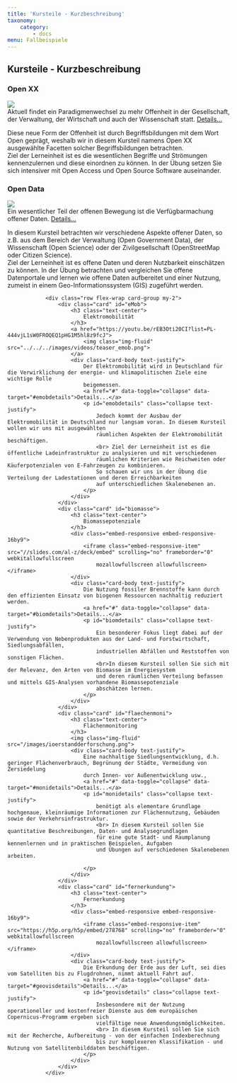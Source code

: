 ```yaml
---
title: 'Kursteile - Kurzbeschreibung'
taxonomy:
    category:
        - docs
menu: Fallbeispiele
---
```


<div class="container">
                <h2 class="mt-3 " id="Kursteile">Kursteile - Kurzbeschreibung</h2>
                <div class="row flex-wrap card-group">
                    <div class="card mx-1" id="openxx">
                        <h3 class="text-center">
                            Open XX
                        </h3>
                        <a href="https://www.youtube.com/watch?v=ptBpbXDczRU">
                            <img class="img-fluid" src="/images/videos/oge_teaser_openxx4.png">
                        </a>
                        <div class="card-body text-justify">
                            Aktuell findet ein Paradigmenwechsel zu mehr Offenheit in der Gesellschaft, der Verwaltung, der Wirtschaft und auch der Wissenschaft
                            statt.
                            <a href="#" data-toggle="collapse" data-target="#openxdetails">Details...</a>
                            <p id="openxdetails" class="collapse text-justify">
                                Diese neue Form der Offenheit ist durch Begriffsbildungen mit dem Wort Open geprägt, weshalb wir in diesem Kursteil namens
                                Open XX ausgewählte Facetten solcher Begriffsbildungen betrachten.
                                <br> Ziel der Lerneinheit ist es die wesentlichen Begriffe und Strömungen kennenzulernen und
                                diese einordnen zu können. In der Übung setzen Sie sich intensiver mit Open Access und Open
                                Source Software auseinander.
                            </p>
                        </div>
                    </div>
                    <div class="card" id="opendata">
                        <h3 class="text-center">
                            Open Data
                        </h3>
                        <a href="https://www.youtube.com/watch?v=PQ-d0F281Uo">
                            <img class="img-fluid" src="/images/videos/oge_teaser_opendata2.png">
                        </a>
                        <div class="card-body text-justify">
                            Ein wesentlicher Teil der offenen Bewegung ist die Verfügbarmachung offener Daten.
                            <a href="#" data-toggle="collapse" data-target="#oddetails">Details...</a>
                            <p id="oddetails" class="collapse text-justify">
                                In diesem Kursteil betrachten wir verschiedene Aspekte offener Daten, so z.B. aus dem Bereich der Verwaltung (Open Government
                                Data), der Wissenschaft (Open Science) oder der Zivilgesellschaft (OpenStreetMap oder Citizen
                                Science).
                                <br> Ziel der Lerneinheit ist es offene Daten und deren Nutzbarkeit einschätzen zu können. In
                                der Übung betrachten und vergleichen Sie offene Datenportale und lernen wie offene Daten
                                aufbereitet und einer Nutzung, zumeist in einem Geo-Informationssystem (GIS) zugeführt werden.
                            </p>
                        </div>
                    </div>
                </div>


                <div class="row flex-wrap card-group my-2">
                    <div class="card" id="eMob">
                        <h3 class="text-center">
                            Elektromobilität
                        </h3>
                        <a href="https://youtu.be/rEB3Oti20CI?list=PL-444vjL1sW0FROQEQ1pHG1M5hl8z9fcJ">
                            <img class="img-fluid" src="../../../images/videos/teaser_emob.png">
                        </a>
                        <div class="card-body text-justify">
                            Der Elektromobilität wird in Deutschland für die Verwirklichung der energie- und klimapolitischen Ziele eine wichtige Rolle
                            beigemessen.
                            <a href="#" data-toggle="collapse" data-target="#emobdetails">Details...</a>
                            <p id="emobdetails" class="collapse text-justify">
                                Jedoch kommt der Ausbau der Elektromobilität in Deutschland nur langsam voran. In diesem Kursteil wollen wir uns mit ausgewählten
                                räumlichen Aspekten der Elektromobilität beschäftigen.
                                <br> Ziel der Lerneinheit ist es die öffentliche Ladeinfrastruktur zu analysieren und mit verschiedenen
                                räumlichen Kriterien wie Reichweiten oder Käuferpotenzialen von E-Fahrzeugen zu kombinieren.
                                So schauen wir uns in der Übung die Verteilung der Ladestationen und deren Erreichbarkeiten
                                auf unterschiedlichen Skalenebenen an.
                            </p>
                        </div>
                    </div>
                    <div class="card" id="biomasse">
                        <h3 class="text-center">
                            Biomassepotenziale
                        </h3>
                        <div class="embed-responsive embed-responsive-16by9">
                            <iframe class="embed-responsive-item" src="//slides.com/al-z/deck/embed" scrolling="no" frameborder="0" webkitallowfullscreen
                                mozallowfullscreen allowfullscreen></iframe>
                        </div>
                        <div class="card-body text-justify">
                            Die Nutzung fossiler Brennstoffe kann durch den effizienten Einsatz von biogenen Ressourcen nachhaltig reduziert werden.
                            <a href="#" data-toggle="collapse" data-target="#biomdetails">Details...</a>
                            <p id="biomdetails" class="collapse text-justify">
                                Ein besonderer Fokus liegt dabei auf der Verwendung von Nebenprodukten aus der Land- und Forstwirtschaft, Siedlungsabfällen,
                                industriellen Abfällen und Reststoffen von sonstigen Flächen.
                                <br>In diesem Kursteil sollen Sie sich mit der Relevanz, den Arten von Biomasse im Energiesystem
                                und deren räumlichen Verteilung befassen und mittels GIS-Analysen vorhandene Biomassepotenziale
                                abschätzen lernen.
                            </p>
                        </div>
                    </div>
                    <div class="card" id="flaechenmoni">
                        <h3 class="text-center">
                            Flächenmonitoring
                        </h3>
                        <img class="img-fluid" src="/images/ioerstandderforschung.png">
                        <div class="card-body text-justify">
                            Eine nachhaltige Siedlungsentwicklung, d.h. geringer Flächenverbrauch, Begrünung der Städte, Vermeidung von Zersiedelung
                            durch Innen- vor Außenentwicklung usw.,
                            <a href="#" data-toggle="collapse" data-target="#monidetails">Details...</a>
                            <p id="monidetails" class="collapse text-justify">
                                benötigt als elementare Grundlage hochgenaue, kleinräumige Informationen zur Flächennutzung, Gebäuden sowie der Verkehrsinfrastruktur.
                                <br> In diesem Kursteil sollen Sie quantitative Beschreibungen, Daten- und Analysegrundlagen
                                für eine gute Stadt- und Raumplanung kennenlernen und in praktischen Beispielen, Aufgaben
                                und Übungen auf verschiedenen Skalenebenen arbeiten.

                            </p>
                        </div>
                    </div>
                    <div class="card" id="fernerkundung">
                        <h3 class="text-center">
                            Fernerkundung
                        </h3>
                        <div class="embed-responsive embed-responsive-16by9">
                            <iframe class="embed-responsive-item" src="https://h5p.org/h5p/embed/278768" scrolling="no" frameborder="0" webkitallowfullscreen
                                mozallowfullscreen allowfullscreen></iframe>
                        </div>
                        <div class="card-body text-justify">
                            Die Erkundung der Erde aus der Luft, sei dies vom Satelliten bis zu Flugdrohnen, nimmt aktuell Fahrt auf.
                            <a href="#" data-toggle="collapse" data-target="#geovisdetails">Details...</a>
                            <p id="geovisdetails" class="collapse text-justify">
                                Insbesondere mit der Nutzung operationeller und kostenfreier Dienste aus dem europäischen Copernicus-Programm ergeben sich
                                vielfältige neue Anwendungsmöglichkeiten.
                                <br> In diesem Kursteil sollen Sie sich mit der Recherche, Aufbereitung - von der einfachen Indexberechnung
                                bis zur komplexeren Klassifikation - und Nutzung von Satellitenbilddaten beschäftigen.
                            </p>
                        </div>
                    </div>
                </div>
<!--
Für raumbezogene Studiengänge werden exemplarische Fallbeispiele mit offenen Daten ausgewählt, thematisch aufgearbeitet und als E-Learning-Einheiten (Daten, Methoden, Forschungsfragen) zur Nachnutzung in der Lehre und Forschung offen verfügbar gemacht. Fallbeispiele bestehen aus einem theoretischen Unterbau (i.d.R. als Vorlesung konzipiert) und einem Praxisteil mit offenen Daten, die eine Geoprozessierung durchlaufen und Ergebnisse z.B. in Form thematischer Karten erarbeiten.

! Das konkrete Kursangebot finden Sie unter dem Menüpunkt [Module > Übersicht](https://www.opengeoedu.de/uebersicht) -->

<!--
## Folgende Fallbeispiele sind verfügbar bzw. geplant:
* [Elektromobilität](https://www.opengeoedu.de/learn/elektromobilitaet)
* [Umgebungslärm](https://www.opengeoedu.de/learn/umgebungslaerm)
* [Offene Daten](https://www.opengeoedu.de/learn/opendata)
* [Biomassepotenzial](https://www.opengeoedu.de/learn/biomassepotenzial)
* [IÖR-Monitoring](https://www.opengeoedu.de/learn/monitoring)
* [Geovisualisierung](https://www.opengeoedu.de/learn/geovisualisierung)
-->
